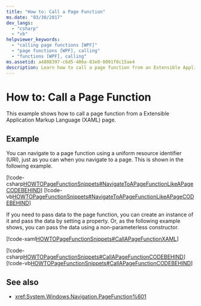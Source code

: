 ```yaml
---
title: "How to: Call a Page Function"
ms.date: "03/30/2017"
dev_langs: 
  - "csharp"
  - "vb"
helpviewer_keywords: 
  - "calling page functions [WPF]"
  - "page functions [WPF], calling"
  - "functions [WPF], calling"
ms.assetid: a4808397-c6d5-406a-83e0-0091f0c15ae4
description: Learn how to call a page function from an Extensible Application Markup Language page and navigate to that page function using a uniform resource identifier.
---
```

# How to: Call a Page Function
This example shows how to call a page function from a Extensible Application Markup Language (XAML) page.  
  
## Example  
 You can navigate to a page function using a uniform resource identifier (URI), just as you can when you navigate to a page. This is shown in the following example.  
  
 [!code-csharp[HOWTOPageFunctionSnippets#NavigateToAPageFunctionLikeAPageCODEBEHIND](~/samples/snippets/csharp/VS_Snippets_Wpf/HOWTOPageFunctionSnippets/CSharp/CallingPage.xaml.cs#navigatetoapagefunctionlikeapagecodebehind)]
 [!code-vb[HOWTOPageFunctionSnippets#NavigateToAPageFunctionLikeAPageCODEBEHIND](~/samples/snippets/visualbasic/VS_Snippets_Wpf/HOWTOPageFunctionSnippets/VisualBasic/CallingPage.xaml.vb#navigatetoapagefunctionlikeapagecodebehind)]  
  
 If you need to pass data to the page function, you can create an instance of it and pass the data by setting a property. Or, as the following example shows, you can pass the data using a non-parameterless constructor.  
  
 [!code-xaml[HOWTOPageFunctionSnippets#CallAPageFunctionXAML](~/samples/snippets/csharp/VS_Snippets_Wpf/HOWTOPageFunctionSnippets/CSharp/CallingPage.xaml#callapagefunctionxaml)]  
  
 [!code-csharp[HOWTOPageFunctionSnippets#CallAPageFunctionCODEBEHIND](~/samples/snippets/csharp/VS_Snippets_Wpf/HOWTOPageFunctionSnippets/CSharp/CallingPage.xaml.cs#callapagefunctioncodebehind)]
 [!code-vb[HOWTOPageFunctionSnippets#CallAPageFunctionCODEBEHIND](~/samples/snippets/visualbasic/VS_Snippets_Wpf/HOWTOPageFunctionSnippets/VisualBasic/CallingPage.xaml.vb#callapagefunctioncodebehind)]  
  
## See also

- <xref:System.Windows.Navigation.PageFunction%601>
